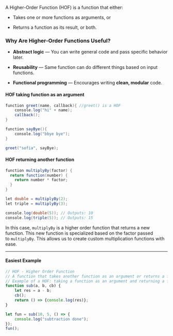 A Higher-Order Function (HOF) is a function that either:

- Takes one or more functions as arguments, or

- Returns a function as its result, or both.


### Why Are Higher-Order Functions Useful?

- **Abstract logic** — You can write general code and pass specific behavior later.
    
- **Reusability** — Same function can do different things based on input functions.
    
- **Functional programming** — Encourages writing **clean, modular** code.
#### HOF taking function as an argument
```java
function greet(name, callback){ //greet() is a HOF
    console.log("hi" + name);
    callback();
}

function sayBye(){
    console.log("bbye bye");
}

greet("sofia", sayBye);
```

#### HOF returning another function
```java
function multiplyBy(factor) {
  return function(number) {
    return number * factor;
  }
}

let double = multiplyBy(2);
let triple = multiplyBy(3);

console.log(double(5)); // Outputs: 10
console.log(triple(5)); // Outputs: 15
```

In this case, `multiplyBy` is a higher order function that returns a new function. This new function is specialized based on the factor passed to `multiplyBy`. This allows us to create custom multiplication functions with ease.

----

#### Easiest Example
```js
// HOF - Higher Order Function
// A function that takes another function as an argument or returns a function as its result
// Example of a HOF: taking a function as an argument and returning a function as a result
function sub(a, b, cb) {
    let res = a - b;
    cb();
    return () => {console.log(res)};
}

let fun = sub(10, 5, () => {
    console.log("subtraction done");
});
fun();
```